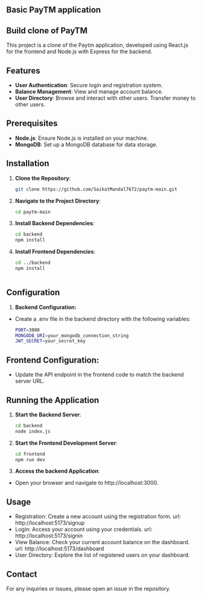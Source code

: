 
## Basic PayTM application

## Build clone of PayTM

This project is a clone of the Paytm application, developed using React.js for the frontend and Node.js with Express for the backend.

## Features


- **User Authentication**: Secure login and registration system.
- **Balance Management**: View and manage account balance.
- **User Directory**: Browse and interact with other users. Transfer money to other users.

## Prerequisites

- **Node.js**: Ensure Node.js is installed on your machine.
- **MongoDB**: Set up a MongoDB database for data storage.

## Installation

1. **Clone the Repository**:

   ```bash
   git clone https://github.com/SaikatMandal7672/paytm-main.git

2. **Navigate to the Project Directory**:

    ```bash
    cd paytm-main

3. **Install Backend Dependencies**:

    ```bash
    cd backend
    npm install

4. **Install Frontend Dependencies**:
    
    ```bash
    cd ../backend
    npm install
    
    

## Configuration
1. **Backend Configuration:**

- Create a .env file in the backend directory with the following variables:

    ```bash
    PORT=3000
    MONGODB_URI=your_mongodb_connection_string
    JWT_SECRET=your_secret_key


## Frontend Configuration:

- Update the API endpoint in the frontend code to match the backend server URL.

## Running the Application
1. **Start the Backend Server**:

    ```bash
    cd backend
    node index.js

2. **Start the Frontend Development Server**:

    ```bash
    cd frontend
    npm run dev

3. **Access the backend Application**:

- Open your browser and navigate to http://localhost:3000.

## Usage
- Registration: Create a new account using the registration form. url: http://localhost:5173/signup
- Login: Access your account using your credentials. 
url: http://localhost:5173/signin
- View Balance: Check your current account balance on the dashboard.
url: http://localhost:5173/dashboard
- User Directory: Explore the list of registered users on your dashboard.



## Contact
For any inquiries or issues, please open an issue in the repository.
   

